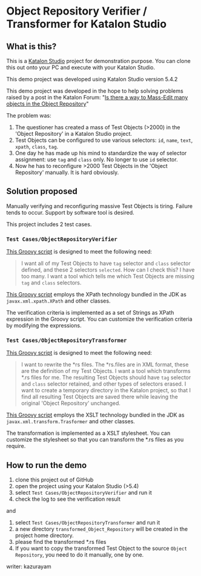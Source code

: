 Object Repository Verifier / Transformer for Katalon Studio
===============

## What is this?

This is a [Katalon Studio](https://www.katalon.com/) project for demonstration purpose.
You can clone this out onto your PC and execute with your Katalon Studio.

This demo project was developed using Katalon Studio version 5.4.2

This demo project was developed in the hope to help solving problems raised by a post in
the Katalon Forum: "[Is there a way to Mass-Edit many objects in the Object Repository](
 https://forum.katalon.com/discussion/8454/is-there-a-way-to-mass-edit-many-objects-in-the-object-repository)"

The problem was:
1. The questioner has created a mass of Test Objects (>2000) in the 'Object Repository' in a Katalon Studio project.
2. Test Objects can be configured to use various selectors: `id`, `name`, `text`, `xpath`, `class`, `tag`.
2. One day he has made up his mind to standardize the way of selector assignment: use `tag` and `class` only. No longer to use `id` selector.
3. Now he has to reconfigure >2000 Test Objects in the 'Object Repository' manually. It is hard obviously.

## Solution proposed

Manually verifying and reconfiguring massive Test Objects is tiring. Failure tends to occur. Support by software tool is desired.

This project includes 2 test cases.

### `Test Cases/ObjectRepositoryVerifier`

[This Groovy script](https://github.com/kazurayam/KatalonObjectRepositoryVerifier/blob/master/Scripts/ObjectRepositoryVerifier/Script1532075796937.groovy) is designed to meet the following need:

>I want all of my Test Objects to have `tag` selector and `class` selector defined, and these 2 selectors `selected`. How can I check this? I have too many. I want a tool which tells me which Test Objects are missing `tag` and `class` selectors.


[This Groovy script](https://github.com/kazurayam/KatalonObjectRepositoryVerifier/blob/master/Scripts/ObjectRepositoryVerifier/Script1532075796937.groovy) employs the XPath technology bundled in the JDK as `javax.xml.xpath.XPath` and other classes.

The verification criteria is implemented as a set of Strings as XPath expression in the Groovy script. You can customize the verification criteria by modifying the expressions.

### `Test Cases/ObjectRepositoryTransformer`

[This Groovy script](https://github.com/kazurayam/KatalonObjectRepositoryVerifier/blob/master/Scripts/ObjectRepositoryVerifier/Script1532075796937.groovy) is designed to meet the following need:

>I want to rewrite the *rs files. The *rs.files are in XML format, these are the definition of my Test Objects. I want a tool which transforms *.rs files for me. The resulting Test Objects should have `tag` selector and `class` selector retained, and other types of selectors erased. I want to create a temporary directory in the Katalon project, so that I find all resulting Test Objects are saved there while leaving the original 'Object Repository' unchanged.

[This Groovy script](https://github.com/kazurayam/KatalonObjectRepositoryVerifier/blob/master/Scripts/ObjectRepositoryVerifier/Script1532075796937.groovy) employs the XSLT technology bundled in the JDK as `javax.xml.transform.Trasformer` and other classes.

The transformation is implemented as a XSLT stylesheet. You can customize the stylesheet so that you can transform the *.rs files as you require.

## How to run the demo

1. clone this project out of GitHub
2. open the project using your Katalon Studio (>5.4)
3. select `Test Cases/ObjectRepositoryVerifier` and run it
4. check the log to see the verification result

and

1. select `Test Cases/ObjectRepositoryTransformer` and run it
2. a new directory `transformed_Object_Repository` will be created in the project home directory.
3. please find the transformed *.rs files
4. If you want to copy the transformed Test Object to the source `Object Repository`, you need to do it manually, one by one.

writer: kazurayam
